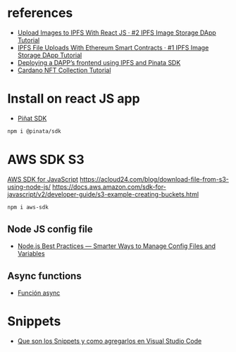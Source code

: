 # references
- [Upload Images to IPFS With React JS · #2 IPFS Image Storage DApp Tutorial](https://www.youtube.com/watch?v=KkjAktAA4M4)
- [IPFS File Uploads With Ethereum Smart Contracts · #1 IPFS Image Storage DApp Tutorial](https://www.youtube.com/watch?v=SkMH0WeRYtg)
- [Deploying a DAPP’s frontend using IPFS and Pinata SDK](https://medium.com/hackernoon/deploying-a-dapps-frontend-using-ipfs-and-pinata-sdk-b0f975381b32)
- [Cardano NFT Collection Tutorial](https://docs.armada-alliance.com/learn/cardano-developer-guides/cardano-nft-collection-tutorial-coming-soon)

# Install on react JS app

- [Piñat SDK](https://www.npmjs.com/package/@pinata/sdk#pinFileToIPFS-anchor)
  
```sh
npm i @pinata/sdk
```


# AWS SDK S3
[AWS SDK for JavaScript](https://www.npmjs.com/package/aws-sdk)
https://acloud24.com/blog/download-file-from-s3-using-node-js/
https://docs.aws.amazon.com/sdk-for-javascript/v2/developer-guide/s3-example-creating-buckets.html

```sh
npm i aws-sdk
```
## Node JS config file
 
- [Node.js Best Practices — Smarter Ways to Manage Config Files and Variables](https://codeburst.io/node-js-best-practices-smarter-ways-to-manage-config-files-and-variables-893eef56cbef)

## Async functions

- [Función async](https://developer.mozilla.org/es/docs/Web/JavaScript/Reference/Statements/async_function)


# Snippets
- [Que son los Snippets y como agregarlos en Visual Studio Code](https://www.youtube.com/watch?v=nRG5ISvMTS0)
